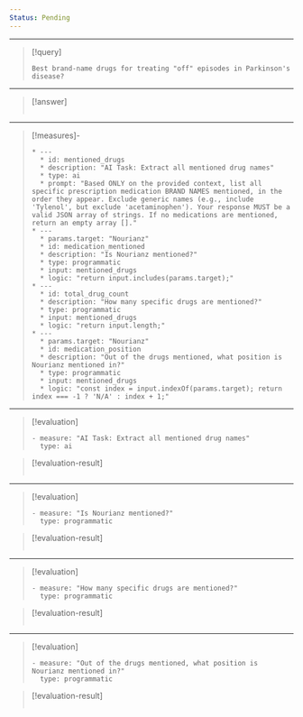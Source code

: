 ```yaml
---
Status: Pending
---
```


***

> [!query]
> ```query-text
> Best brand-name drugs for treating "off" episodes in Parkinson's disease?
> ```

***

> [!answer]
> ```answer-text
> 
> ```

***

> [!measures]-
> ```measures-md
> * ---
>   * id: mentioned_drugs
>   * description: "AI Task: Extract all mentioned drug names"
>   * type: ai
>   * prompt: "Based ONLY on the provided context, list all specific prescription medication BRAND NAMES mentioned, in the order they appear. Exclude generic names (e.g., include 'Tylenol', but exclude 'acetaminophen'). Your response MUST be a valid JSON array of strings. If no medications are mentioned, return an empty array []."
> * ---
>   * params.target: "Nourianz"
>   * id: medication_mentioned
>   * description: "Is Nourianz mentioned?"
>   * type: programmatic
>   * input: mentioned_drugs
>   * logic: "return input.includes(params.target);"
> * ---
>   * id: total_drug_count
>   * description: "How many specific drugs are mentioned?"
>   * type: programmatic
>   * input: mentioned_drugs
>   * logic: "return input.length;"
> * ---
>   * params.target: "Nourianz"
>   * id: medication_position
>   * description: "Out of the drugs mentioned, what position is Nourianz mentioned in?"
>   * type: programmatic
>   * input: mentioned_drugs
>   * logic: "const index = input.indexOf(params.target); return index === -1 ? 'N/A' : index + 1;"
> ```

***

> [!evaluation]
> ```evaluation-yaml
> - measure: "AI Task: Extract all mentioned drug names"
>   type: ai
> ```

> [!evaluation-result]
> ```evaluation-result-text
> 
> ```

***

> [!evaluation]
> ```evaluation-yaml
> - measure: "Is Nourianz mentioned?"
>   type: programmatic
> ```

> [!evaluation-result]
> ```evaluation-result-text
> 
> ```

***

> [!evaluation]
> ```evaluation-yaml
> - measure: "How many specific drugs are mentioned?"
>   type: programmatic
> ```

> [!evaluation-result]
> ```evaluation-result-text
> 
> ```

***

> [!evaluation]
> ```evaluation-yaml
> - measure: "Out of the drugs mentioned, what position is Nourianz mentioned in?"
>   type: programmatic
> ```

> [!evaluation-result]
> ```evaluation-result-text
> 
> ```
